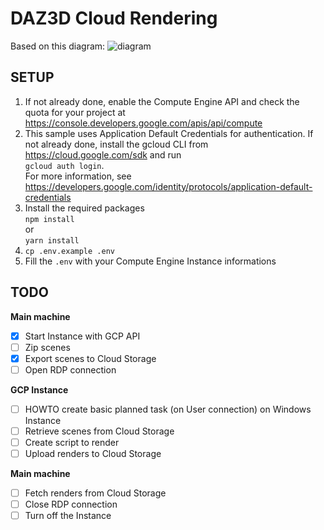 # DAZ3D Cloud Rendering

Based on this diagram:
![diagram](https://user-images.githubusercontent.com/19282069/83353497-4137a400-a353-11ea-8414-b2cbeaf773b2.png)

## SETUP

1. If not already done, enable the Compute Engine API
   and check the quota for your project at
   https://console.developers.google.com/apis/api/compute
2. This sample uses Application Default Credentials for authentication.
   If not already done, install the gcloud CLI from
   https://cloud.google.com/sdk and run    
   `gcloud auth login`.    
   For more information, see
   https://developers.google.com/identity/protocols/application-default-credentials
3. Install the required packages    
   `npm install`    
   or     
   `yarn install`
4. `cp .env.example .env`    
5. Fill the `.env` with your Compute Engine Instance informations


## TODO
**Main machine**     
- [x] Start Instance with GCP API    
- [ ] Zip scenes    
- [x] Export scenes to Cloud Storage     
- [ ] Open RDP connection   

**GCP Instance**    
- [ ] HOWTO create basic planned task (on User connection) on Windows Instance    
- [ ] Retrieve scenes from Cloud Storage 
- [ ] Create script to render
- [ ] Upload renders to Cloud Storage 

**Main machine**     
- [ ] Fetch renders from Cloud Storage
- [ ] Close RDP connection
- [ ] Turn off the Instance